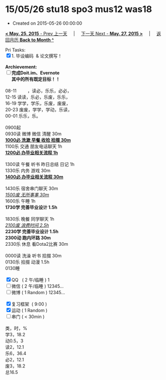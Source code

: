 # 15/05/26 stu18 spo3 mus12 was18

- Created on 2015-05-26 00:00:00

[**< May. 25, 2015** - Prev 上一天](_archived/lifelogs/2015/05/d25.md) &nbsp; &nbsp; | &nbsp; &nbsp; [下一天 Next - **May. 27, 2015 >**](_archived/lifelogs/2015/05/d27.md) &nbsp; &nbsp; |  &nbsp; &nbsp; [返回月历 **Back to Month ^**](_archived/lifelogs/2015/05/index.md)
<br/><div>Pri Tasks:<br clear="none"/><input type="checkbox" checked="true" />1. 毕设编码  & 论文撰写！</div>	<div><br clear="none"/></div>	<div><strong>Archievement:</strong></div>	<div><strong><input type="checkbox" />完成Doit.im、</strong><strong>Evernote</strong></div>	<div><strong>      其中的</strong><strong>所有</strong><strong>既定目标！！</strong></div>	<div>		<div><br clear="none"/></div>08-11         ，读必，乐乐，必必，	</div>	<div>12-15 读读，乐必，乐废，乐乐，<br clear="none"/> 16-19 学学，学乐，乐废，废废，<br clear="none"/> 20-23 废废，学学，学动，乐读，</div>	<div>		<div>00-01 乐乐，乐。</div>		<div><br clear="none"/></div>0900起<br clear="none"/> 0930读 微博 微信 清醒 30m	</div>	<div><strong><span style="text-decoration: underline;">1000必 洗漱 早餐 收拾 拾掇 30m</span></strong></div>	<div>1100乐 交通 朋友电话聊天 1h</div>	<div><strong><span style="text-decoration: underline;">1200必 办毕业相关流程 1h</span></strong></div>	<div><br clear="none"/></div>	<div>1300读 午餐 听书 昨日总结 日记 1h</div>	<div>1330乐 内务 游戏 30m</div>	<div><strong><span style="text-decoration: underline;">1400必 办毕业相关流程 30m</span></strong></div>	<div><br clear="none"/></div>	<div>1430乐 宿舍串门聊天 30m</div>	<div><span style="text-decoration: underline;"><em>1500废 无所事事</em> <em>30m</em></span></div>	<div>1600乐 午睡 1h</div>	<div><strong>1730学 完善毕业设计 1.5h</strong></div>	<div>		<div><br clear="none"/></div>1830乐 晚餐 同学聊天 1h	</div>	<div><span style="text-decoration: underline;"><em>2100废 浪费时间 2.5h</em></span><br clear="none"/><strong>2230学 完善毕业设计 1.5h</strong>		<div><strong>2300动 跑内环路 30m</strong></div>		<div>2330乐 休息 看Dota2比赛 30m</div>		<div><br clear="none"/></div>0000读 洗澡 听书 拾掇 30m<br clear="none"/>0130乐 <span>拾掇 动漫 1.5</span>h	</div>	<div>0130睡</div>	<div><br clear="none"/></div>	<div><input type="checkbox" checked="true" />QQ   ( 2 午/临睡 ) 1<br clear="none"/><input type="checkbox" />微信 ( 2 午/临睡 ) 12345…</div>	<div><input type="checkbox" />微博 ( 1 Random ) 12345…</div>	<div><br clear="none"/></div>	<div><input type="checkbox" checked="true" />复习框架  ( 9:00 ) <br clear="none"/></div>	<div><input type="checkbox" checked="true" />运动 ( 1 Random ) </div>	<div><input type="checkbox" />串门 ( < 30min ) </div>	<div>		<div><br clear="none"/></div>类，时，%<br clear="none"/> 学3，18.2<br clear="none"/> 动0.5，3<br clear="none"/> 读2，12.1<br clear="none"/> 乐6，36.4<br clear="none"/> 必2，12.1<br clear="none"/> 废3，18.2<br clear="none"/> 总16.5</div>
